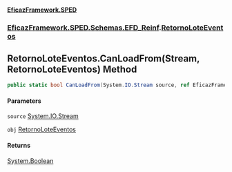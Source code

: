 #### [EficazFramework.SPED](EficazFrameworkSPED.md 'EficazFramework SPED')
### [EficazFramework.SPED.Schemas.EFD_Reinf](EficazFramework.SPED.Schemas.EFD_Reinf.md 'EficazFramework.SPED.Schemas.EFD_Reinf').[RetornoLoteEventos](EficazFramework.SPED.Schemas.EFD_Reinf/RetornoLoteEventos.md 'EficazFramework.SPED.Schemas.EFD_Reinf.RetornoLoteEventos')

## RetornoLoteEventos.CanLoadFrom(Stream, RetornoLoteEventos) Method

```csharp
public static bool CanLoadFrom(System.IO.Stream source, ref EficazFramework.SPED.Schemas.EFD_Reinf.RetornoLoteEventos obj);
```
#### Parameters

<a name='EficazFramework.SPED.Schemas.EFD_Reinf.RetornoLoteEventos.CanLoadFrom(System.IO.Stream,EficazFramework.SPED.Schemas.EFD_Reinf.RetornoLoteEventos).source'></a>

`source` [System.IO.Stream](https://docs.microsoft.com/en-us/dotnet/api/System.IO.Stream 'System.IO.Stream')

<a name='EficazFramework.SPED.Schemas.EFD_Reinf.RetornoLoteEventos.CanLoadFrom(System.IO.Stream,EficazFramework.SPED.Schemas.EFD_Reinf.RetornoLoteEventos).obj'></a>

`obj` [RetornoLoteEventos](EficazFramework.SPED.Schemas.EFD_Reinf/RetornoLoteEventos.md 'EficazFramework.SPED.Schemas.EFD_Reinf.RetornoLoteEventos')

#### Returns
[System.Boolean](https://docs.microsoft.com/en-us/dotnet/api/System.Boolean 'System.Boolean')
